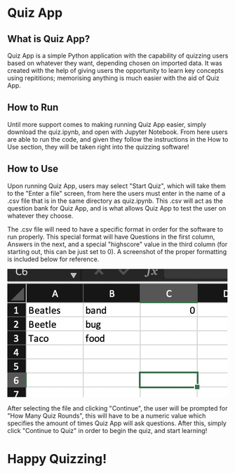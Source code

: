# Quiz App

## What is Quiz App?

Quiz App is a simple Python application with the capability of quizzing users based on whatever they want, depending chosen on imported data. It was created with the help of giving users the opportunity to learn key concepts using repititions; memorising anything is much easier with the aid of Quiz App.

## How to Run

Until more support comes to making running Quiz App easier, simply download the quiz.ipynb, and open with Jupyter Notebook. From here users are able to run the code, and given they follow the instructions in the How to Use section, they will be taken right into the quizzing software! 

## How to Use

Upon running Quiz App, users may select "Start Quiz", which will take them to the "Enter a file" screen, from here the users must enter in the name of a .csv file that is in the same directory as quiz.ipynb. This .csv will act as the question bank for Quiz App, and is what allows Quiz App to test the user on whatever they choose. 

The .csv file will need to have a specific format in order for the software to run properly. This special format will have Questions in the first column, Answers in the next, and a special "highscore" value in the third column (for starting out, this can be just set to 0). A screenshot of the proper formatting is included below for reference. 

![Quiz App CSV Formatting Example](https://github.com/noahsealy/quiz_app/blob/master/src/images/Quiz%20App%20CSV%20Example.png)

After selecting the file and clicking "Continue", the user will be prompted for "How Many Quiz Rounds", this will have to be a numeric value which specifies the amount of times Quiz App will ask questions. After this, simply click "Continue to Quiz" in order to begin the quiz, and start learning! 

# Happy Quizzing!

